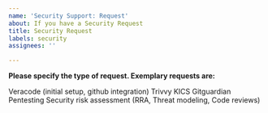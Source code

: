 ```yaml
---
name: 'Security Support: Request'
about: If you have a Security Request
title: Security Request
labels: security
assignees: ''

---
```


**Please specify the type of request. Exemplary requests are:**

Veracode (initial setup, github integration)
Trivvy
KICS
Gitguardian
Pentesting
Security risk assessment (RRA, Threat modeling, Code reviews)
